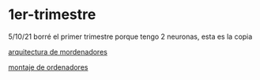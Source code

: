 
# 1er-trimestre

5/10/21  borré el primer trimestre porque tengo 2 neuronas, esta es la copia

[arquitectura de mordenadores](https://github.com/jjksimp/1er-trimestre/blob/main/arquitectura%20de%20ordenadores.md)

[montaje de ordenadores](https://github.com/jjksimp/1er-trimestre/blob/main/Desmontaje%20de%20ordenador.md)
